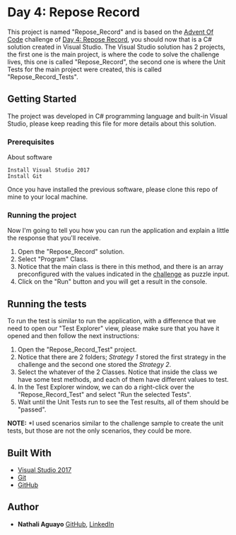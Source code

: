 # Day 4: Repose Record

 This project is named "Repose_Record" and is based on the [Advent Of Code](https://adventofcode.com) challenge of [Day 4: Repose Record](https://adventofcode.com/2018/day/4), you should now that is a C# solution created in Visual Studio. The Visual Studio solution has 2 projects, the first one is the main project, is where the code to solve the challenge lives, this one is called "Repose_Record", the second one is where the Unit Tests for the main project were created, this is called "Repose_Record_Tests". 



 ## Getting Started

 The project was developed in C# programming language and built-in Visual Studio, please keep reading this file for more details about this solution.


 ### Prerequisites

 About software

 ```
Install Visual Studio 2017
Install Git
```
Once you have installed the previous software, please clone this repo of mine to your local machine. 

 ### Running the project

 Now I'm going to tell you how you can run the application and explain a little the response that you'll receive.  

 1. Open the "Repose_Record" solution. 
2. Select "Program" Class.
3. Notice that the main class is there in this method, and there is an array preconfigured with the values indicated in the [challenge](https://adventofcode.com/2018/day/4) as puzzle input. 
4. Click on the "Run" button and you will get a result in the console.

 ## Running the tests

 To run the test is similar to run the application, with a difference that we need to open our "Test Explorer" view, please make sure that you have it opened and then follow the next instructions:

 1. Open the "Repose_Record_Test" project.
2. Notice that there are 2 folders; *Strategy 1* stored the first strategy in the challenge and the second one stored the *Strategy 2*.
3. Select the whatever of the 2 Classes. Notice that inside the class we have some test methods, and each of them have different values to test. 
4. In the Test Explorer window, we can do a right-click over the "Repose_Record_Test" and select "Run the selected Tests".
5. Wait until the Unit Tests run to see the Test results, all of them should be "passed".

 **NOTE:** *I used scenarios similar to the challenge sample to create the unit tests, but those are not the only scenarios, they could be more.
 ## Built With
 * [Visual Studio 2017](https://www.visualstudio.com/thank-you-downloading-visual-studio/?sku=Community&rel=15)
* [Git](https://git-scm.com/download/win) 
* [GitHub](https://github.com)
 ## Author
 * **Nathali Aguayo** 
[GitHub](https://github.com/nathaliaguayos), [LinkedIn](https://www.linkedin.com/in/nathali-aguayo/)
